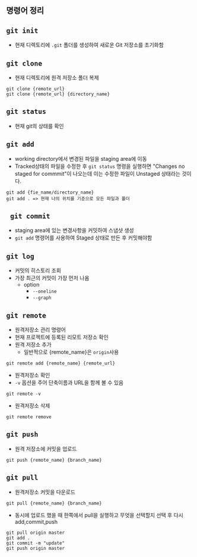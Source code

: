 ## 명령어 정리

## `git init`
- 현재 디렉토리에 `.git` 폴더를 생성하여 새로운 Git 저장소를 초기화함

## `git clone`
- 현재 디렉토리에 원격 저장소 폴더 복제
```
git clone {remote_url}
git clone {remote_url} {directory_name}
```

## `git status`
- 현재 git의 상태를 확인

## `git add`
- working directory에서 변경된 파일을 staging area에 이동
- Tracked상태의 파일을 수정한 후 `git status` 명령을 실행하면 "Changes no staged for commmit"이 나오는데 이는 수정한 파일이 Unstaged 상태라는 것이다. 
```
git add {fie_name/directory_name}
git add . => 현재 나의 위치를 기준으로 모든 파일과 폴더
```

## ` git commit`
- staging area에 있는 변경사항을 커밋하여 스냅샷 생성
- `git add` 명령어를 사용하여 Staged 상태로 만든 후 커밋해야함

## `git log`
- 커밋의 히스토리 조회
- 가장 최근의 커밋이 가장 먼저 나옴
    - option
        - `--oneline`
        - `--graph`

## `git remote`
- 원격저장소 관리 명령어
- 현재 프로젝트에 등록된 리모트 저장소 확인
- 원격 저장소 추가
    - 일반적으로 {remote_name}은 `origin`사용
```
git remote add {remote_name} {remote_url}

```

- 원격저장소 확인
- `-v` 옵션을 주어 단축이름과 URL을 함께 볼 수 있음
```
git remote -v
```

- 원격저장소 삭제
```
git remote remove
```

## `git push`
- 원격 저장소에 커밋을 업로드
```
git push {remote_name} {branch_name}
```

##  `git pull`
- 원격저장소 커밋을 다운로드
```
git pull {remote_name} {branch_name}
```

- 동시에 업로드 했을 때 한쪽에서 pull을 실행하고 무엇을 선택할지 선택 후 다시 add,commit,push
```
git pull origin master
git add .
git commit -m "update"
git push origin master
```